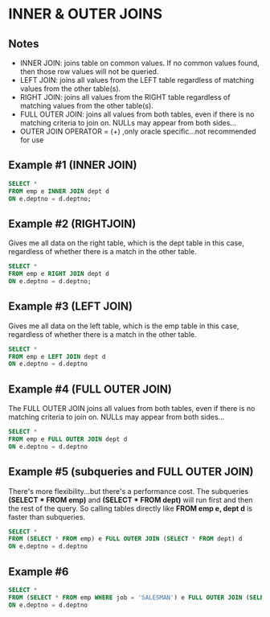 # INNER & OUTER JOINS

## Notes
* INNER JOIN: joins table on common values. If no common values found, then those row values will not be queried.
* LEFT JOIN: joins all values from the LEFT table regardless of matching values from the other table(s).
* RIGHT JOIN: joins all values from the RIGHT table regardless of matching values from the other table(s).
* FULL OUTER JOIN: joins all values from both tables, even if there is no matching criteria to join on. NULLs may appear from both sides...
* OUTER JOIN OPERATOR = (+) ,only oracle specific...not recommended for use


## Example #1 (INNER JOIN)
```sql
SELECT *
FROM emp e INNER JOIN dept d
ON e.deptno = d.deptno;
```

## Example #2 (RIGHTJOIN)
Gives me all data on the right table, which is the dept table in this case, regardless of whether there is a match in the other table.
```sql
SELECT *
FROM emp e RIGHT JOIN dept d
ON e.deptno = d.deptno;
```

## Example #3 (LEFT JOIN)
Gives me all data on the left table, which is the emp table in this case, regardless of whether there is a match in the other table.
```sql
SELECT *
FROM emp e LEFT JOIN dept d
ON e.deptno = d.deptno
```

## Example #4 (FULL OUTER JOIN)
The FULL OUTER JOIN joins all values from both tables, even if there is no matching criteria to join on. NULLs may appear from both sides...
```sql
SELECT *
FROM emp e FULL OUTER JOIN dept d
ON e.deptno = d.deptno
```

## Example #5  (subqueries and FULL OUTER JOIN)
There's more flexibility...but there's a performance cost. The subqueries __(SELECT * FROM emp)__ and __(SELECT * FROM dept)__ will run first and then the rest of the query. So calling tables directly like __FROM emp e, dept d__ is faster than subqueries.
```sql
SELECT *
FROM (SELECT * FROM emp) e FULL OUTER JOIN (SELECT * FROM dept) d
ON e.deptno = d.deptno
```

## Example #6 
```sql
SELECT *
FROM (SELECT * FROM emp WHERE job = 'SALESMAN') e FULL OUTER JOIN (SELECT * FROM dept) d
ON e.deptno = d.deptno
```